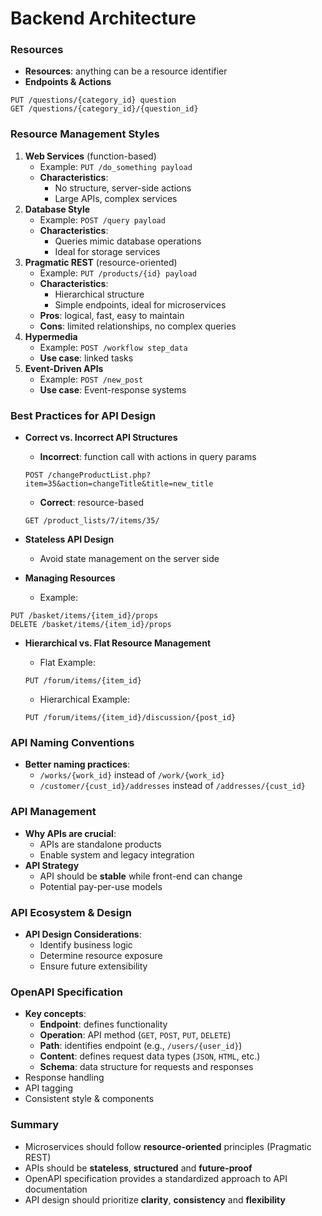 # Backend Architecture

### Resources
- **Resources**: anything can be a resource identifier
- **Endpoints & Actions**

```
PUT /questions/{category_id} question
GET /questions/{category_id}/{question_id}
```

### Resource Management Styles
1. **Web Services** (function-based)
	- Example: `PUT /do_something payload`
	- **Characteristics**:
		- No structure, server-side actions
		- Large APIs, complex services
2. **Database Style**
	- Example: `POST /query payload`
	- **Characteristics**:
		- Queries mimic database operations
		- Ideal for storage services
3. **Pragmatic REST** (resource-oriented)
	- Example: `PUT /products/{id} payload`
	- **Characteristics**:
		- Hierarchical structure
		- Simple endpoints, ideal for microservices
	- **Pros**: logical, fast, easy to maintain
	- **Cons**: limited relationships, no complex queries
4. **Hypermedia**
	- Example: `POST /workflow step_data`
	- **Use case**: linked tasks
5. **Event-Driven APIs**
	- Example: `POST /new_post`
	- **Use case**: Event-response systems

### Best Practices for API Design
- **Correct vs. Incorrect API Structures**
	- **Incorrect**: function call with actions in query params
    ```
    POST /changeProductList.php?item=35&action=changeTitle&title=new_title
    ```
    
	- **Correct**: resource-based
    ```http
    GET /product_lists/7/items/35/
    ```

- **Stateless API Design**
	- Avoid state management on the server side

- **Managing Resources**
	- Example:
	
```
PUT /basket/items/{item_id}/props
DELETE /basket/items/{item_id}/props
```

- **Hierarchical vs. Flat Resource Management**
	- Flat Example:
    ```http
    PUT /forum/items/{item_id}
    ```
    
	- Hierarchical Example:
    ```http
    PUT /forum/items/{item_id}/discussion/{post_id}
    ```

### API Naming Conventions
- **Better naming practices**:
	- `/works/{work_id}` instead of `/work/{work_id}`
	- `/customer/{cust_id}/addresses` instead of `/addresses/{cust_id}`

### API Management
- **Why APIs are crucial**:
	- APIs are standalone products
	- Enable system and legacy integration
- **API Strategy**
	- API should be **stable** while front-end can change
	- Potential pay-per-use models

### API Ecosystem & Design
- **API Design Considerations**:
	- Identify business logic
	- Determine resource exposure
	- Ensure future extensibility

### OpenAPI Specification
- **Key concepts**:
	- **Endpoint**: defines functionality
	- **Operation**: API method (`GET`, `POST`, `PUT`, `DELETE`)
	- **Path**: identifies endpoint (e.g., `/users/{user_id}`)
	- **Content**: defines request data types (`JSON`, `HTML`, etc.)
	- **Schema**: data structure for requests and responses
- Response handling
- API tagging
- Consistent style & components

### Summary
- Microservices should follow **resource-oriented** principles (Pragmatic REST)
- APIs should be **stateless**, **structured** and **future-proof**
- OpenAPI specification provides a standardized approach to API documentation
- API design should prioritize **clarity**, **consistency** and **flexibility**
